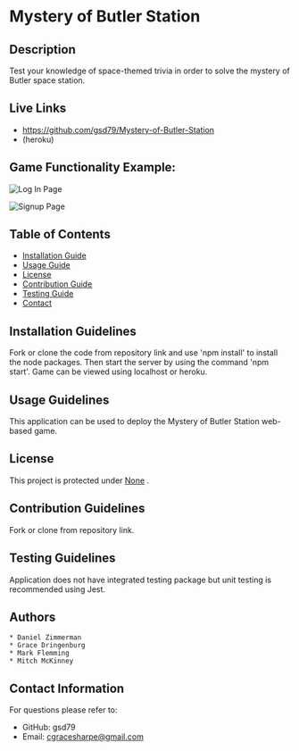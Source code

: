 
  # Mystery of Butler Station   

  ## Description
  Test your knowledge of space-themed trivia in order to solve the mystery of Butler space station. 

  ## Live Links
   * https://github.com/gsd79/Mystery-of-Butler-Station
   * (heroku)

   ## Game Functionality Example:
   ![Log In Page](https://i.postimg.cc/NB57ZLdM/ezgif-com-gif-maker-2022-03-28-T154906-299.gif)

   ![Signup Page](https://i.postimg.cc/FmPVP0g8/ezgif-com-gif-maker-2022-03-28-T155039-831.gif)


  ## Table of Contents
  * [Installation Guide](#installation-guidelines)
  * [Usage Guide](#usage-guidelines)
  * [License](#license)
  * [Contribution Guide](#contribution-guidelines)
  * [Testing Guide](#testing-guidelines)
  * [Contact](#contact-information) 
    
  ## Installation Guidelines
  Fork or clone the code from repository link and use 'npm install' to install the node packages. Then start the server by using the command 'npm start'. Game can be viewed using localhost or heroku. 

  ## Usage Guidelines
  This application can be used to deploy the Mystery of Butler Station web-based game. 

  ## License
  This project is protected under <a href="" target="_blank">None</a> . 


  ## Contribution Guidelines
  Fork or clone from repository link.  

  ## Testing Guidelines
  Application does not have integrated testing package but unit testing is recommended using Jest. 

  ## Authors
    * Daniel Zimmerman
    * Grace Dringenburg
    * Mark Flemming
    * Mitch McKinney

  ## Contact Information
  For questions please refer to: 
   * GitHub: gsd79
   * Email: cgracesharpe@gmail.com
